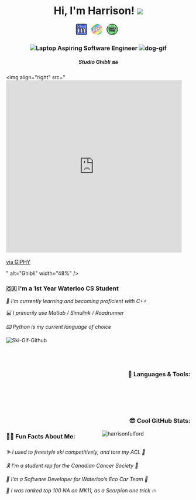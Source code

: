 
<h1 align="center">Hi, I'm Harrison!  <img src="https://media.giphy.com/media/hvRJCLFzcasrR4ia7z/giphy.gif" width="40px"></h1>
<p align='center'>
   <a href="https://www.linkedin.com/in/harrison-fulford-147a1b2a9/"><img height="30" src="https://raw.githubusercontent.com/8bithemant/8bithemant/master/linkedin.png?raw=true"></a>&nbsp;&nbsp;
<a href="https://devpost.com/HarrisonFulford?ref_content=user-portfolio&ref_feature=portfolio&ref_medium=global-nav"><img height="30" src="https://raw.githubusercontent.com/8bithemant/8bithemant/master/devto.png?raw=true"></a>&nbsp;&nbsp;
<a href="https://open.spotify.com/user/8l7dkwqoocaawkniagdk7t1ad"><img height="30" src="https://raw.githubusercontent.com/8bithemant/8bithemant/master/spotify.png?raw=true"></a>&nbsp;&nbsp;
 </p>


<h3 align="center"> 
  <img src="https://media.giphy.com/media/WUlplcMpOCEmTGBtBW/giphy.gif" alt="Laptop" width="40" /> Aspiring Software Engineer <img src="https://github.com/HarrisonFulford/HarrisonFulford/releases/download/untagged-d40211fe2d3d2b775ab5/dog-gif.webp" alt="dog-gif" width="40" /></h3>
 <h5 align="center">
   <i> Studio Ghibli 🔛🔝 </i>
</h5>



<img align="right" src="<iframe src="https://github.com/HarrisonFulford/HarrisonFulford/releases/download/untagged-66e2e74b31edfb222eb3/Ghibly.webp" width="480" height="470" style="" frameBorder="0" class="giphy-embed" allowFullScreen></iframe><p><a href="https://giphy.com/gifs/studio-ghibli-hayao-miyazaki-oje6kPRIef6Gk">via GIPHY</a></p>" alt="Ghibli" width="48%" />
<p width=49%">
   <h3 align="left">🇨🇦 I'm a 1st Year Waterloo CS Student</h3>
</p>

<p width=48%">
   <i>
🤖 I'm currently learning and becoming proficient with C++
</p>
<p width=48%">
💻 I primarily use Matlab / Simulink / Roadrunner
<p width=48%">     
⌨️ Python is my current language of choice
   </i>
</p>

<img align="left" src="https://github.com/HarrisonFulford/HarrisonFulford/releases/download/untagged-92dc60673fb9ae60d840/Ski-Gif-Github.gif" alt="Ski-Gif-Github" width="48%" />

<br>
</br>
<br>
</br>

<h3 align="right">💬 Languages & Tools:</h3>
<img align="right" src="https://skillicons.dev/icons?i=py,socket,javascript,nodejs,react,mongodb,tensorflow,opencv,pytorch,bash,git,raspberrypi&perline=8" alt="" width="48%"/>

<br>
</br>
<br>
</br>

<h3 align="right">😎 Cool GitHub Stats:</h3>
<img align="right" src="https://github-readme-stats.vercel.app/api?username=harrisonfulford&show_icons=true&locale=en" alt="harrisonfulford" width="48%" />

<p align="left">
<h3 align="left">🏋️‍♂️ Fun Facts About Me:</h3>
<i>
<p align="left">
⛷ I used to freestyle ski competitively, and tore my ACL 🤕
</p>  
<p align="left">
🎗 I’m a student rep for the Canadian Cancer Society 💞
</p>  
<p align="left"> 
🔋 I’m a Software Developer for Waterloo’s Eco Car Team 🚗
</p>  
<p align="left">
👑 I was ranked top 100 NA on MK11, as a Scorpion one trick 🔥
</p>  
</i>
</p>

